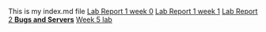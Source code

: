 This is my index.md file 
[Lab Report 1 week 0](https://Sherif-Elfiky.github.io/cse15l-lab-reports/lab-report-1-week-0.html)
[Lab Report 1 week 1](https://Sherif-Elfiky.github.io/cse15l-lab-reports/lab-report-1-week-1.html)
[Lab Report 2 **Bugs and Servers**](https://Sherif-Elfiky.github.io/cse15l-lab-reports/lab2bugsservers.html)
[Week 5 lab](https://Sherif-Elfiky.github.io/cse15l-lab-reports/lab3.html)







